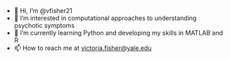 - 👋 Hi, I’m @vfisher21
- 👀 I’m interested in computational approaches to understanding psychotic symptoms
- 🌱 I’m currently learning Python and developing my skills in MATLAB and R
- 📫 How to reach me at victoria.fisher@yale.edu

<!---
vfisher21/vfisher21 is a ✨ special ✨ repository because its `README.md` (this file) appears on your GitHub profile.
You can click the Preview link to take a look at your changes.
--->
